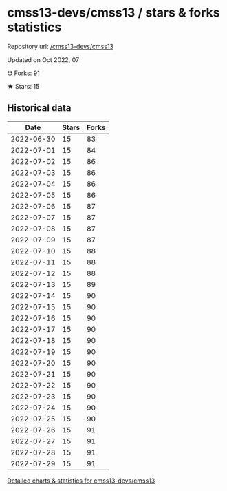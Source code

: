 # cmss13-devs/cmss13 / stars & forks statistics

Repository url: [/cmss13-devs/cmss13](https://github.com/cmss13-devs/cmss13)

Updated on Oct 2022, 07

☋ Forks: 91

★ Stars: 15

## Historical data
| Date | Stars | Forks |
|------|-------|-------|
| 2022-06-30 | 15 | 83 | 
| 2022-07-01 | 15 | 84 | 
| 2022-07-02 | 15 | 86 | 
| 2022-07-03 | 15 | 86 | 
| 2022-07-04 | 15 | 86 | 
| 2022-07-05 | 15 | 86 | 
| 2022-07-06 | 15 | 87 | 
| 2022-07-07 | 15 | 87 | 
| 2022-07-08 | 15 | 87 | 
| 2022-07-09 | 15 | 87 | 
| 2022-07-10 | 15 | 88 | 
| 2022-07-11 | 15 | 88 | 
| 2022-07-12 | 15 | 88 | 
| 2022-07-13 | 15 | 89 | 
| 2022-07-14 | 15 | 90 | 
| 2022-07-15 | 15 | 90 | 
| 2022-07-16 | 15 | 90 | 
| 2022-07-17 | 15 | 90 | 
| 2022-07-18 | 15 | 90 | 
| 2022-07-19 | 15 | 90 | 
| 2022-07-20 | 15 | 90 | 
| 2022-07-21 | 15 | 90 | 
| 2022-07-22 | 15 | 90 | 
| 2022-07-23 | 15 | 90 | 
| 2022-07-24 | 15 | 90 | 
| 2022-07-25 | 15 | 90 | 
| 2022-07-26 | 15 | 91 | 
| 2022-07-27 | 15 | 91 | 
| 2022-07-28 | 15 | 91 | 
| 2022-07-29 | 15 | 91 | 


[Detailed charts & statistics for cmss13-devs/cmss13](https://reviewgithub.com/rep/cmss13-devs/cmss13)
